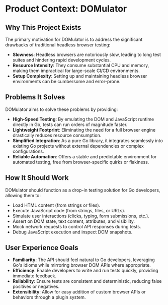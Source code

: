 # Product Context: DOMulator

## Why This Project Exists
The primary motivation for DOMulator is to address the significant drawbacks of traditional headless browser testing:
- **Slowness**: Headless browsers are notoriously slow, leading to long test suites and hindering rapid development cycles.
- **Resource Intensity**: They consume substantial CPU and memory, making them impractical for large-scale CI/CD environments.
- **Setup Complexity**: Setting up and maintaining headless browser environments can be cumbersome and error-prone.

## Problems It Solves
DOMulator aims to solve these problems by providing:
- **High-Speed Testing**: By emulating the DOM and JavaScript runtime directly in Go, tests can run orders of magnitude faster.
- **Lightweight Footprint**: Eliminating the need for a full browser engine drastically reduces resource consumption.
- **Simplified Integration**: As a pure Go library, it integrates seamlessly into existing Go projects without external dependencies or complex configurations.
- **Reliable Automation**: Offers a stable and predictable environment for automated testing, free from browser-specific quirks or flakiness.

## How It Should Work
DOMulator should function as a drop-in testing solution for Go developers, allowing them to:
- Load HTML content (from strings or files).
- Execute JavaScript code (from strings, files, or URLs).
- Simulate user interactions (clicks, typing, form submissions, etc.).
- Assert on DOM state, text content, attributes, and visibility.
- Mock network requests to control API responses during tests.
- Debug JavaScript execution and inspect DOM snapshots.

## User Experience Goals
- **Familiarity**: The API should feel natural to Go developers, leveraging Go's idioms while mirroring browser DOM APIs where appropriate.
- **Efficiency**: Enable developers to write and run tests quickly, providing immediate feedback.
- **Reliability**: Ensure tests are consistent and deterministic, reducing false positives or negatives.
- **Extensibility**: Allow for easy addition of custom browser APIs or behaviors through a plugin system.
